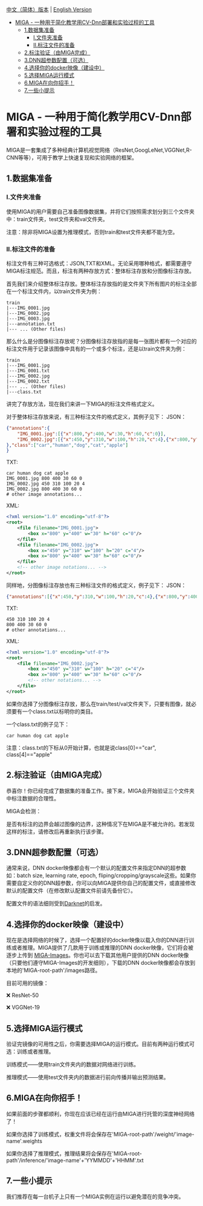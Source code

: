 [中文（简体）版本](https://github.com/KarKLi/MIGA/blob/master/readme_zh-CN.md) | [English Version](https://github.com/KarKLi/MIGA/blob/master/readme.md)
* [MIGA \-  一种用于简化教学用CV\-Dnn部署和实验过程的工具](#miga----一种用于简化教学用cv-dnn部署和实验过程的工具)
  * [1\.数据集准备](#1数据集准备)
    * [I\.文件夹准备](#i文件夹准备)
    * [II\.标注文件的准备](#ii标注文件的准备)
  * [2\.标注验证（由MIGA完成）](#2标注验证由miga完成)
  * [3\.DNN超参数配置（可选）](#3dnn超参数配置可选)
  * [4\.选择你的docker映像（建设中）](#4选择你的docker映像建设中)
  * [5\.选择MIGA运行模式](#5选择miga运行模式)
  * [6\.MIGA在向你招手！](#6miga在向你招手)
  * [7\.一些小提示](#7一些小提示)
# MIGA -  一种用于简化教学用CV-Dnn部署和实验过程的工具
MIGA是一套集成了多种经典计算机视觉网络（ResNet,GoogLeNet,VGGNet,R-CNN等等），可用于教学上快速复现和实验网络的框架。
## 1.数据集准备
### I.文件夹准备
使用MIGA的用户需要自己准备图像数据集，并将它们按照需求划分到三个文件夹中：train文件夹，test文件夹和val文件夹。

注意：除非将MIGA设置为推理模式，否则train和test文件夹都不能为空。

### II.标注文件的准备
标注文件有三种可选格式：JSON,TXT和XML。无论采用哪种格式，都需要遵守MIGA标注规范。而且，标注有两种存放方式：整体标注存放和分图像标注存放。

首先我们来介绍整体标注存放。整体标注存放指的是文件夹下所有图片的标注全部在一个标注文件内，以train文件夹为例：
```
train
|---IMG_0001.jpg
|---IMG_0002.jpg
|---IMG_0003.jpg
|---annotation.txt
|--- ... (Other files)
```

那么什么是分图像标注存放呢？分图像标注存放指的是每一张图片都有一个对应的标注文件用于记录该图像中具有的一个或多个标注，还是以train文件夹为例：
```
train
|---IMG_0001.jpg
|---IMG_0001.txt
|---IMG_0002.jpg
|---IMG_0002.txt
|--- ... (Other files)
|---class.txt
```

讲完了存放方法，现在我们来讲一下MIGA的标注文件格式定义。

对于整体标注存放来说，有三种标注文件的格式定义，其例子见下：
JSON：
```json
{"annotations":{
    "IMG_0001.jpg":[{"x":800,"y":400,"w":30,"h":60,"c":0}],
    "IMG_0002.jpg":[{"x":450,"y":310,"w":100,"h":20,"c":4},{"x":800,"y":400,"w":30,"h":60,"c":0}]
},"class":["car","human","dog","cat","apple"]
}
```

TXT:
```plain
car human dog cat apple
IMG_0001.jpg 800 400 30 60 0
IMG_0002.jpg 450 310 100 20 4
IMG_0002.jpg 800 400 30 60 0
# other image annotations...
```

XML:
```xml
<?xml version="1.0" encoding="utf-8"?>
<root>
    <file filename="IMG_0001.jpg">
        <box x="800" y="400" w="30" h="60" c="0"/>
    </file>
    <file filename="IMG_0002.jpg">
        <box x="450" y="310" w="100" h="20" c="4"/>
        <box x="800" y="400" w="30" h="60" c="0"/>
    </file>
    <!-- other image notations... -->
</root>
```

同样地，分图像标注存放也有三种标注文件的格式定义，例子见下：
JSON：
```json
{"annotations":[{"x":450,"y":310,"w":100,"h":20,"c":4},{"x":800,"y":400,"w":30,"h":60,"c":0}]}
```

TXT:
```plain
450 310 100 20 4
800 400 30 60 0
# other annotations...
```

XML:
```xml
<?xml version="1.0" encoding="utf-8"?>
<root>
    <file filename="IMG_0002.jpg">
        <box x="450" y="310" w="100" h="20" c="4"/>
        <box x="800" y="400" w="30" h="60" c="0"/>
        <!-- other notations... -->
    </file>
</root>
```

如果你选择了分图像标注存放，那么在train/test/val文件夹下，只要有图像，就必须要有一个class.txt以标明你的类目。

一个class.txt的例子见下：
```plain
car human dog cat apple
```

注意：class.txt的下标从0开始计算，也就是说class[0]=="car", class[4]=="apple"

## 2.标注验证（由MIGA完成）
恭喜你！你已经完成了数据集的准备工作。接下来，MIGA会开始验证三个文件夹中标注数据的合理性。

MIGA会检测：

是否有标注的边界会越过图像的边界，这种情况下在MIGA是不被允许的。若发现这样的标注，请修改后再重新执行该步骤。

## 3.DNN超参数配置（可选）
通常来说，DNN docker映像都会有一个默认的配置文件来指定DNN的超参数如：batch size, learning rate, epoch, fliping/cropping/grayscale这些。如果你需要自定义你的DNN超参数，你可以向MIGA提供你自己的配置文件，或直接修改默认的配置文件（在修改默认配置文件前请先备份它）。

配置文件的语法细则受到[Darknet](https://github.com/AlexeyAB/darknet)的启发。

## 4.选择你的docker映像（建设中）
现在是选择网络的时候了，选择一个配置好的docker映像以载入你的DNN进行训练或者推理。MIGA提供了几款用于训练或推理的DNN docker映像，它们将会被逐步上传到 [MIGA-Images](https://github.com/KarKLi/MIGA-Images)。你也可以去下载其他用户提供的DNN docker映像（只要他们遵守MIGA-Images的开发细则），下载的DNN docker映像都会存放到本地的'MIGA-root-path'/images路径。

目前可用的镜像：

❌ ResNet-50

❌ VGGNet-19

## 5.选择MIGA运行模式
验证完镜像的可用性之后，你需要选择MIGA的运行模式。目前有两种运行模式可选：训练或者推理。

训练模式——使用train文件夹内的数据对网络进行训练。

推理模式——使用test文件夹内的数据进行前向传播并输出预测结果。

## 6.MIGA在向你招手！
如果前面的步骤都顺利，你现在应该已经在运行由MIGA进行托管的深度神经网络了！

如果你选择了训练模式，权重文件将会保存在'MIGA-root-path'/weight/'image-name'.weights

如果你选择了推理模式，推理结果将会保存在'MIGA-root-path'/inference/'image-name'+'YYMMDD'+'HHMM'.txt

## 7.一些小提示
我们推荐在每一台机子上只有一个MIGA实例在运行以避免潜在的竞争冲突。